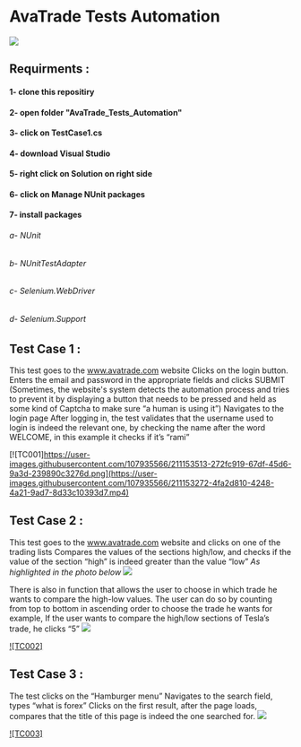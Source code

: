 
# AvaTrade Tests Automation
<img src="https://user-images.githubusercontent.com/107935566/211152452-122bf0d5-27ba-4d11-b3c0-c0ef79e02035.png">

## Requirments : 
#### 1- clone this repositiry
#### 2- open folder "AvaTrade_Tests_Automation"

#### 3- click on TestCase1.cs
#### 4- download Visual Studio
#### 5- right click on Solution on right side
#### 6- click on Manage NUnit packages
#### 7- install packages
 ###### a- NUnit
 ###### b- NUnitTestAdapter
 ###### c- Selenium.WebDriver
 ###### d- Selenium.Support
 
 ## Test Case 1 :
   This test goes to the www.avatrade.com website
 Clicks on the login button.
 Enters the email and password in the appropriate fields and clicks SUBMIT
(Sometimes, the website's system detects the automation process and tries to prevent it by displaying a button that needs to be pressed and held as some kind of Captcha to make sure “a human is using it”)
Navigates to the login page 
After logging in, the test validates that the username used to login is indeed the relevant one, by checking the name after the word WELCOME, in this example it checks if it’s “rami”   

 [![TC001]https://user-images.githubusercontent.com/107935566/211153513-272fc919-67df-45d6-9a3d-239890c3276d.png](https://user-images.githubusercontent.com/107935566/211153272-4fa2d810-4248-4a21-9ad7-8d33c10393d7.mp4)
 
 
  ## Test Case 2 :
 This test goes to the www.avatrade.com website and clicks on one of the trading lists
 Compares the values of the sections high/low, and checks if the value of the section “high”
 is indeed greater than the value “low”
 *As highlighted in the photo below*
 <img src="https://user-images.githubusercontent.com/107935566/211154717-e04a75e6-4dfe-458b-9199-18e40cd65ad8.jpg">
 
 There is also in function that allows the user to choose in which trade he wants to compare the high-low values. The user can do so by counting from top to bottom in   ascending order to choose the trade he wants for example, If the user wants to compare the high/low sections of Tesla’s trade, he clicks “5” 
 <img src="https://user-images.githubusercontent.com/107935566/211154788-dac1ffe6-fe0a-415c-8818-d78285dca805.jpg">
 
 [![TC002]](https://user-images.githubusercontent.com/107935566/211154412-9b8430ca-5180-462d-b872-969b7876ade3.mp4)
 
 
  ## Test Case 3 :
 The test clicks on the “Hamburger menu”
 Navigates to the search field, types “what is forex”
 Clicks on the first result, after the page loads,
 compares that the title of this page is indeed the one searched for.
 <img src="https://user-images.githubusercontent.com/107935566/211155570-9122cee3-5867-41ee-9413-c98bd53a98af.jpg">
 


 [![TC003]](https://user-images.githubusercontent.com/107935566/211154951-8173595a-65db-439e-ac87-f2f6fd9846cd.mp4)
 

